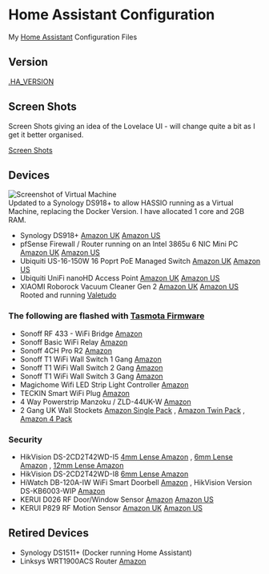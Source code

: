 # Home Assistant Configuration

My [Home Assistant](https://home-assistant.io/) Configuration Files

## Version

[.HA_VERSION](https://github.com/wills106/homeassistant-config/blob/master/.HA_VERSION)

## Screen Shots

Screen Shots giving an idea of the Lovelace UI - will change quite a bit as I get it better organised.

[Screen Shots](https://github.com/wills106/homeassistant-config/blob/master/screenshots/README.md)

## Devices

![Screenshot of Virtual Machine](https://github.com/wills106/homeassistant-config/blob/master/screenshots/virtual-machine.jpg)
<br/>
Updated to a Synology DS918+ to allow HASSIO running as a Virtual Machine, replacing the Docker Version.
I have allocated 1 core and 2GB RAM.

- Synology DS918+ [Amazon UK](https://amzn.to/2GVe3Vx) [Amazon US](https://amzn.to/2TgiQHS)
- pfSense  Firewall / Router running on an Intel 3865u 6 NIC Mini PC [Amazon UK](https://amzn.to/2NA9cJK) [Amazon US](https://amzn.to/2tIElSg)
- Ubiquiti US-16-150W 16 Poprt PoE Managed Switch [Amazon UK](https://amzn.to/2EF0bw8) [Amazon US](https://amzn.to/2tUBGoR)
- Ubiquiti UniFi nanoHD Access Point [Amazon UK](https://amzn.to/2XsCwGR) [Amazon US](https://amzn.to/2tJfLAG)
- XIAOMI Roborock Vacuum Cleaner Gen 2 [Amazon UK](https://amzn.to/2C5r5uP) [Amazon US](https://amzn.to/2UgZ7nM) Rooted and running [Valetudo](https://github.com/Hypfer/Valetudo)

### The following are flashed with [Tasmota Firmware](https://github.com/arendst/Sonoff-Tasmota)

- Sonoff RF 433 - WiFi Bridge [Amazon](https://amzn.to/2SDcRIF)
- Sonoff Basic WiFi Relay [Amazon](https://amzn.to/2KuhDVp)
- Sonoff 4CH Pro R2 [Amazon](https://amzn.to/2AgIaRm)
- Sonoff T1 WiFi Wall Switch 1 Gang [Amazon](https://amzn.to/2DMiMXp)
- Sonoff T1 WiFi Wall Switch 2 Gang [Amazon](https://amzn.to/2P2FLz5)
- Sonoff T1 WiFi Wall Switch 3 Gang [Amazon](https://amzn.to/2R7Tqa5)
- Magichome Wifi LED Strip Light Controller [Amazon](https://amzn.to/2C3h3KJ)
- TECKIN Smart WiFi Plug [Amazon](https://amzn.to/2P0EBEk)
- 4 Way Powerstrip Manzoku / ZLD-44UK-W [Amazon](https://amzn.to/2KuYbIg)
- 2 Gang UK Wall Stockets [Amazon Single Pack](https://amzn.to/2SDbJEV) , [Amazon Twin Pack](https://amzn.to/2SBYnsl) , [Amazon 4 Pack](https://amzn.to/2SBYofT)



### Security

- HikVision DS-2CD2T42WD-I5 [4mm Lense Amazon](https://amzn.to/2DIuUIL) , [6mm Lense Amazon](https://amzn.to/2AkqB2W) , [12mm Lense Amazon](https://amzn.to/2RhGKh6) 
- HikVision DS-2CD2T42WD-I8 [6mm Lense Amazon](https://amzn.to/2Kugxcf)
- HiWatch DB-120A-IW WiFi Smart Doorbell [Amazon](https://amzn.to/2Rcsnur) , HikVision Version DS-KB6003-WIP [Amazon](https://amzn.to/2P2dkkQ)
- KERUI D026 RF Door/Window Sensor [Amazon](https://amzn.to/2SD1PTN) [Amazon US](https://amzn.to/2tIQ7MB)
- KERUI P829 RF Motion Sensor [Amazon UK](https://amzn.to/2CdsjEv) [Amazon US](https://amzn.to/2tLnQEZ)

## Retired Devices
- Synology DS1511+ (Docker running Home Assistant)
- Linksys WRT1900ACS Router [Amazon](https://amzn.to/2AiKSWz)
